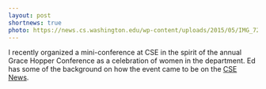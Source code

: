 ```yaml
---
layout: post
shortnews: true
photo: https://news.cs.washington.edu/wp-content/uploads/2015/05/IMG_7221.jpg
---
```


I recently organized a mini-conference at CSE in the spirit of the
annual Grace Hopper Conference as a celebration of women in the
department.  Ed has some of the background on how the event came to be
on the
[CSE News](https://news.cs.washington.edu/2015/05/09/uw-cse-ghc/).
